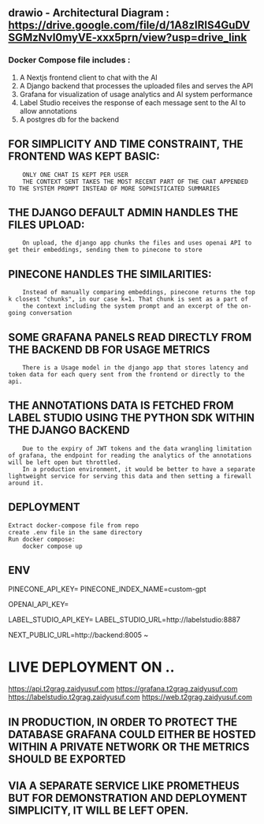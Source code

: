## drawio - Architectural Diagram : https://drive.google.com/file/d/1A8zIRIS4GuDVSGMzNvI0myVE-xxx5prn/view?usp=drive_link

### Docker Compose file includes :
1. A Nextjs frontend client to chat with the AI
2. A Django backend that processes the uploaded files and serves the API
3. Grafana for visualization of usage analytics and AI system performance
4. Label Studio receives the response of each message sent to the AI to allow annotations
5. A postgres db for the backend


##	FOR SIMPLICITY AND TIME CONSTRAINT, THE FRONTEND WAS KEPT BASIC:
		ONLY ONE CHAT IS KEPT PER USER
		THE CONTEXT SENT TAKES THE MOST RECENT PART OF THE CHAT APPENDED TO THE SYSTEM PROMPT INSTEAD OF MORE SOPHISTICATED SUMMARIES

##	THE DJANGO DEFAULT ADMIN HANDLES THE FILES UPLOAD:
		On upload, the django app chunks the files and uses openai API to get their embeddings, sending them to pinecone to store


##	PINECONE HANDLES THE SIMILARITIES:
		Instead of manually comparing embeddings, pinecone returns the top k closest "chunks", in our case k=1. That chunk is sent as a part of
		the context including the system prompt and an excerpt of the on-going conversation

##	SOME GRAFANA PANELS READ DIRECTLY FROM THE BACKEND DB FOR USAGE METRICS
		There is a Usage model in the django app that stores latency and token data for each query sent from the frontend or directly to the api.
		
##	THE ANNOTATIONS DATA IS FETCHED FROM LABEL STUDIO USING THE PYTHON SDK WITHIN THE DJANGO BACKEND
		Due to the expiry of JWT tokens and the data wrangling limitation of grafana, the endpoint for reading the analytics of the annotations will be left open but throttled.
		In a production environment, it would be better to have a separate lightweight service for serving this data and then setting a firewall around it.
		
##	DEPLOYMENT
	Extract docker-compose file from repo
	create .env file in the same directory
	Run docker compose:
		docker compose up
##	ENV
PINECONE_API_KEY=
PINECONE_INDEX_NAME=custom-gpt

OPENAI_API_KEY=

LABEL_STUDIO_API_KEY=
LABEL_STUDIO_URL=http://labelstudio:8887

NEXT_PUBLIC_URL=http://backend:8005
~                                       

#	LIVE DEPLOYMENT ON ..
https://api.t2grag.zaidyusuf.com
https://grafana.t2grag.zaidyusuf.com
https://labelstudio.t2grag.zaidyusuf.com
https://web.t2grag.zaidyusuf.com


##	IN PRODUCTION, IN ORDER TO PROTECT THE DATABASE GRAFANA COULD EITHER BE HOSTED WITHIN A PRIVATE NETWORK OR THE METRICS SHOULD BE EXPORTED
##	VIA A SEPARATE SERVICE LIKE PROMETHEUS BUT FOR DEMONSTRATION AND DEPLOYMENT SIMPLICITY, IT WILL BE LEFT OPEN.
